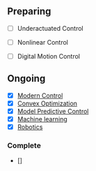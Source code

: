 ## Preparing
- [ ] Underactuated Control
- [ ] Nonlinear Control
- [ ] Digital Motion Control


## Ongoing
- [x] [Modern Control](https://github.com/Geonhee-LEE/control-robotics-machine-learning/tree/master/control/Modern%20Control)
- [x] [Convex Optimization](https://github.com/Geonhee-LEE/control-robotics-machine-learning/tree/master/Convex%20Optimization)	 
- [x] [Model Predictive Control](https://github.com/Geonhee-LEE/control-robotics-machine-learning/tree/master/control/Model%20Predictive%20Control)
- [x] [Machine learning](https://github.com/Geonhee-LEE/machine-learning)
- [x] [Robotics](https://github.com/Geonhee-LEE/control-robotics-machine-learning/tree/master/Robotics)

### Complete
- []



<!--h2>

```diff
- red
+ green
! orange
# gray
```

</h2-->


